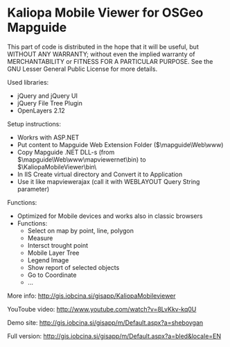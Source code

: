 Kaliopa Mobile Viewer for OSGeo Mapguide
========================================
  
This part of code is distributed in the hope that it will be useful,
but WITHOUT ANY WARRANTY; without even the implied warranty of
MERCHANTABILITY or FITNESS FOR A PARTICULAR PURPOSE. See the GNU
Lesser General Public License for more details.

Used libraries:
  - jQuery and jQuery UI
  - jQuery File Tree Plugin
  - OpenLayers 2.12

Setup instructions:
  - Workrs with ASP.NET  
  - Put content to Mapguide Web Extension Folder ($\mapguide\Web\www\)  
  - Copy Mapguide .NET DLL-s (from $\mapguide\Web\www\mapviewernet\bin\) to $\KaliopaMobileViewer\bin\  
  - In IIS Create virtual directory and Convert it to Application  
  - Use it like mapviewerajax (call it with WEBLAYOUT Query String parameter)  
  
Functions:
  - Optimized for Mobile devices and works also in classic browsers
  - Functions:
    - Select on map by point, line, polygon
    - Measure
    - Intersct trought point
    - Mobile Layer Tree
    - Legend Image
    - Show report of selected objects
    - Go to Coordinate
    - ...

More info:
  http://gis.iobcina.si/gisapp/KaliopaMobileviewer

YouToube video:
  http://www.youtube.com/watch?v=8LvKkv-kq0U

Demo site:
  http://gis.iobcina.si/gisapp/m/Default.aspx?a=sheboygan

Full version:
  http://gis.iobcina.si/gisapp/m/Default.aspx?a=bled&locale=EN
